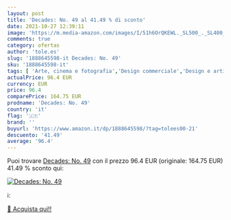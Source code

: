 ```yaml
---
layout: post
title: 'Decades: No. 49 al 41.49 % di sconto'
date: 2021-10-27 12:39:11
image: 'https://m.media-amazon.com/images/I/51h6OrQKEWL._SL500_._SL400_.jpg'
comments: true
category: ofertas
author: 'tole.es'
slug: '1888645598-it Decades: No. 49'
sku: '1888645598-it'
tags: [ 'Arte, cinema e fotografia','Design commerciale','Design e arti decorative','Design e grafica','Libri','Moda e Design','Storia dellarte','Storia dellarte, teoria e critica', ]
actualPrice: 96.4 EUR
currency: EUR
price: 96.4
comparePrice: 164.75 EUR
prodname: 'Decades: No. 49'
country: 'it'
flag: '🇮🇹'
brand: ''
buyurl: 'https://www.amazon.it/dp/1888645598/?tag=tolees00-21'
descuento: '41.49'
average: '96.4'
---
```


Puoi trovare [Decades: No. 49](https://www.amazon.it/dp/1888645598/?tag=tolees00-21) con il prezzo 96.4 EUR (originale: 164.75 EUR) 41.49 % sconto qui:

[![Decades: No. 49](https://m.media-amazon.com/images/I/51h6OrQKEWL._SL500_._SL400_.jpg)](https://www.amazon.it/dp/1888645598/?tag=tolees00-21)

ℹ️:


[🛒 Acquista qui!!](https://www.amazon.it/dp/1888645598/?tag=tolees00-21)
